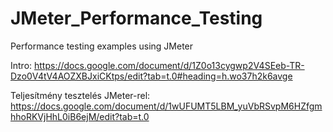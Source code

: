 # JMeter_Performance_Testing
Performance testing examples using JMeter

Intro: https://docs.google.com/document/d/1Z0o13cygwp2V4SEeb-TR-Dzo0V4tV4AOZXBJxiCKtps/edit?tab=t.0#heading=h.wo37h2k6avge

Teljesítmény tesztelés JMeter-rel: https://docs.google.com/document/d/1wUFUMT5LBM_yuVbRSvpM6HZfgmhhoRKVjHhL0iB6ejM/edit?tab=t.0

